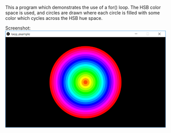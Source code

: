 This a program which demonstrates the use of a for() loop. The HSB color space is used, and circles are drawn where each circle is filled with some color which cycles across the HSB hue space.

Screenshot:  
![circles](loop_example.png)

